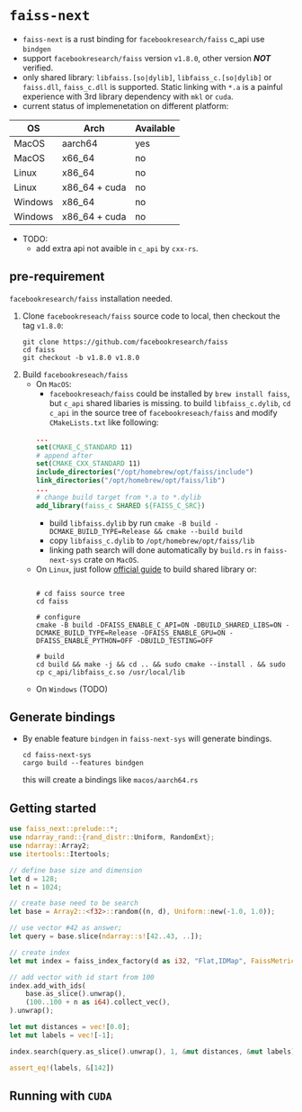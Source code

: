 # `faiss-next`

- `faiss-next` is a rust binding for `facebookresearch/faiss` c_api use `bindgen`
- support `facebookresearch/faiss` version `v1.8.0`, other version ***NOT*** verified.
- only shared library: `libfaiss.[so|dylib]`, `libfaiss_c.[so|dylib]` or `faiss.dll`, `faiss_c.dll` is supported. Static linking with `*.a` is a painful experience with 3rd library dependency with `mkl` or `cuda`.
- current status of implemenetation on different platform: 

| OS      | Arch          | Available |
| ------- | ------------- | --------- |
| MacOS   | aarch64       | yes       |
| MacOS   | x66_64        | no        |
| Linux   | x86_64        | no        |
| Linux   | x86_64 + cuda | no        |
| Windows | x86_64        | no        |
| Windows | x86_64 + cuda | no        |

- TODO: 
    - add extra api not avaible in `c_api` by `cxx-rs`.

## pre-requirement

`facebookresearch/faiss` installation needed.

1. Clone `facebookreseach/faiss` source code to local, then checkout the tag `v1.8.0`:
    ```shell
    git clone https://github.com/facebookresearch/faiss
    cd faiss
    git checkout -b v1.8.0 v1.8.0
    ```
2. Build `facebookreseach/faiss`
    - On `MacOS`:
      - `facebookreseach/faiss` could be installed by `brew install faiss`, but `c_api` shared libaries is missing. to build `libfaiss_c.dylib`, `cd c_api` in the source tree of `facebookreseach/faiss` and modify `CMakeLists.txt` like following:
      ```cmake
      ...
      set(CMAKE_C_STANDARD 11)
      # append after 
      set(CMAKE_CXX_STANDARD 11)
      include_directories("/opt/homebrew/opt/faiss/include")
      link_directories("/opt/homebrew/opt/faiss/lib")
      ...
      # change build target from *.a to *.dylib
      add_library(faiss_c SHARED ${FAISS_C_SRC})
      ```
      - build `libfaiss.dylib` by run `cmake -B build -DCMAKE_BUILD_TYPE=Release && cmake --build build` 
      - copy `libfaiss_c.dylib` to `/opt/homebrew/opt/faiss/lib`
      - linking path search will done automatically by `build.rs` in `faiss-next-sys` crate on `MacOS`.
    - On `Linux`, just follow [official guide](https://github.com/facebookresearch/faiss/blob/main/INSTALL.md) to build shared library or:
        ```shell

        # cd faiss source tree
        cd faiss

        # configure
        cmake -B build -DFAISS_ENABLE_C_API=ON -DBUILD_SHARED_LIBS=ON -DCMAKE_BUILD_TYPE=Release -DFAISS_ENABLE_GPU=ON -DFAISS_ENABLE_PYTHON=OFF -DBUILD_TESTING=OFF

        # build
        cd build && make -j && cd .. && sudo cmake --install . && sudo cp c_api/libfaiss_c.so /usr/local/lib
        ```
    - On `Windows` (TODO)

## Generate bindings
- By enable feature `bindgen` in `faiss-next-sys` will generate bindings.
    ```shell
    cd faiss-next-sys
    cargo build --features bindgen
    ```
    this will create a bindings like `macos/aarch64.rs`

## Getting started

```rust
use faiss_next::prelude::*;
use ndarray_rand::{rand_distr::Uniform, RandomExt};
use ndarray::Array2;
use itertools::Itertools;

// define base size and dimension
let d = 128;
let n = 1024;

// create base need to be search
let base = Array2::<f32>::random((n, d), Uniform::new(-1.0, 1.0));

// use vector #42 as answer;
let query = base.slice(ndarray::s![42..43, ..]);

// create index
let mut index = faiss_index_factory(d as i32, "Flat,IDMap", FaissMetricType::METRIC_L2).unwrap(); 

// add vector with id start from 100
index.add_with_ids(
    base.as_slice().unwrap(),
    (100..100 + n as i64).collect_vec(),
).unwrap();

let mut distances = vec![0.0];
let mut labels = vec![-1];

index.search(query.as_slice().unwrap(), 1, &mut distances, &mut labels).unwrap();

assert_eq!(labels, &[142])
```

## Running with `CUDA`